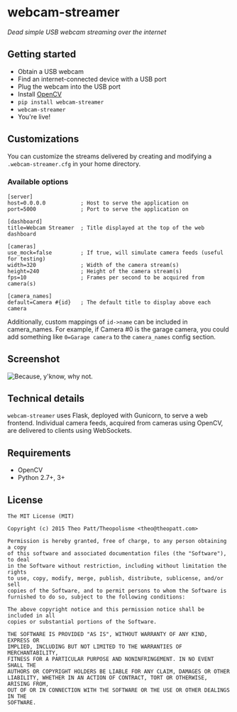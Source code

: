 webcam-streamer
===

*Dead simple USB webcam streaming over the internet*

## Getting started
 - Obtain a USB webcam
 - Find an internet-connected device with a USB port
 - Plug the webcam into the USB port
 - Install [OpenCV](http://opencv.org/)
 - `pip install webcam-streamer`
 - `webcam-streamer`
 - You're live!

## Customizations

You can customize the streams delivered by creating and modifying a `.webcam-streamer.cfg` in your home directory. 

### Available options

```
[server]
host=0.0.0.0           ; Host to serve the application on
port=5000              ; Port to serve the application on

[dashboard]
title=Webcam Streamer  ; Title displayed at the top of the web dashboard

[cameras]
use_mock=false         ; If true, will simulate camera feeds (useful for testing) 
width=320              ; Width of the camera stream(s)
height=240             ; Height of the camera stream(s)
fps=10                 ; Frames per second to be acquired from camera(s)

[camera_names]
default=Camera #{id}   ; The default title to display above each camera

```

Additionally, custom mappings of `id->name` can be included in camera_names. For example, if Camera #0 is the garage camera, you could add something like `0=Garage camera` to the `camera_names` config section.

## Screenshot
![Because, y'know, why not.](https://cloud.githubusercontent.com/assets/1410202/6306191/fd5c1762-b8f6-11e4-935a-5b0e1aa9db94.png)

## Technical details

`webcam-streamer` uses Flask, deployed with Gunicorn, to serve a web frontend. Individual camera feeds, acquired from cameras using OpenCV, are delivered to clients using WebSockets.

## Requirements
 - OpenCV
 - Python 2.7+, 3+

## License

```
The MIT License (MIT)

Copyright (c) 2015 Theo Patt/Theopolisme <theo@theopatt.com>

Permission is hereby granted, free of charge, to any person obtaining a copy
of this software and associated documentation files (the "Software"), to deal
in the Software without restriction, including without limitation the rights
to use, copy, modify, merge, publish, distribute, sublicense, and/or sell
copies of the Software, and to permit persons to whom the Software is
furnished to do so, subject to the following conditions:

The above copyright notice and this permission notice shall be included in all
copies or substantial portions of the Software.

THE SOFTWARE IS PROVIDED "AS IS", WITHOUT WARRANTY OF ANY KIND, EXPRESS OR
IMPLIED, INCLUDING BUT NOT LIMITED TO THE WARRANTIES OF MERCHANTABILITY,
FITNESS FOR A PARTICULAR PURPOSE AND NONINFRINGEMENT. IN NO EVENT SHALL THE
AUTHORS OR COPYRIGHT HOLDERS BE LIABLE FOR ANY CLAIM, DAMAGES OR OTHER
LIABILITY, WHETHER IN AN ACTION OF CONTRACT, TORT OR OTHERWISE, ARISING FROM,
OUT OF OR IN CONNECTION WITH THE SOFTWARE OR THE USE OR OTHER DEALINGS IN THE
SOFTWARE.
```
